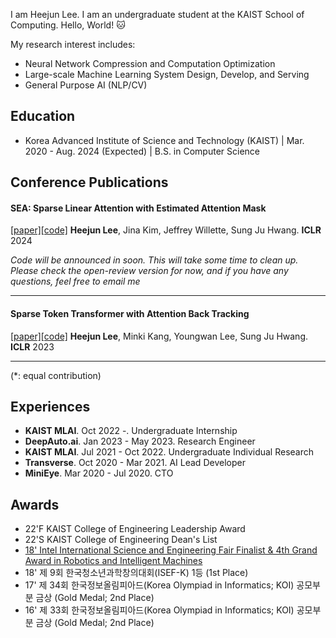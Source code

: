 I am Heejun Lee. I am an undergraduate student at the KAIST School of Computing. Hello, World! 🐱

My research interest includes:
- Neural Network Compression and Computation Optimization
- Large-scale Machine Learning System Design, Develop, and Serving
- General Purpose AI (NLP/CV)

## Education
- Korea Advanced Institute of Science and Technology (KAIST) | Mar. 2020 - Aug. 2024 (Expected) | B.S. in Computer Science

## Conference Publications

#### **SEA: Sparse Linear Attention with Estimated Attention Mask**
[[paper]](https://openreview.net/forum?id=JbcwfmYrob)[[code]](https://openreview.net/forum?id=JbcwfmYrob) **Heejun Lee**, Jina Kim, Jeffrey Willette, Sung Ju Hwang. **ICLR** 2024

*Code will be announced in soon. This will take some time to clean up. Please check the open-review version for now, and if you have any questions, feel free to email me*

----

#### **Sparse Token Transformer with Attention Back Tracking**
[[paper]](https://openreview.net/pdf?id=VV0hSE8AxCw)[[code]](https://github.com/gmlwns2000/sttabt) **Heejun Lee**, Minki Kang, Youngwan Lee, Sung Ju Hwang. **ICLR** 2023

----

(\*: equal contribution)

## Experiences
- **KAIST MLAI**. Oct 2022 -. Undergraduate Internship
- **DeepAuto.ai**. Jan 2023 - May 2023. Research Engineer
- **KAIST MLAI**. Jul 2021 - Oct 2022. Undergraduate Individual Research
- **Transverse**. Oct 2020 - Mar 2021. AI Lead Developer
- **MiniEye**. Mar 2020 - Jul 2020. CTO

## Awards

- 22'F KAIST College of Engineering Leadership Award
- 22'S KAIST College of Engineering Dean's List
- [18' Intel International Science and Engineering Fair Finalist & 4th Grand Award in Robotics and Intelligent Machines](https://www.korea.kr/news/pressReleaseView.do?newsId=156270627)
- 18' 제 9회 한국청소년과학창의대회(ISEF-K) 1등 (1st Place)
- 17' 제 34회 한국정보올림피아드(Korea Olympiad in Informatics; KOI) 공모부분 금상 (Gold Medal; 2nd Place)
- 16' 제 33회 한국정보올림피아드(Korea Olympiad in Informatics; KOI) 공모부분 금상 (Gold Medal; 2nd Place)
